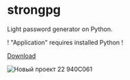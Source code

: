 # strongpg
Light password generator on Python.

! "Application" requires installed Python !

[Download](https://github.com/udneproject/strongpg/releases/tag/password-generator)

![Новый проект 22  940C061](https://user-images.githubusercontent.com/99596170/173096350-17365911-23e3-4903-bee3-ebd837f4d269.png)
